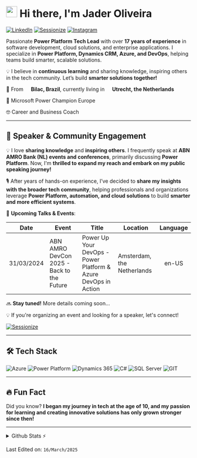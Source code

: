# <img src="https://emojis.slackmojis.com/emojis/images/1531849430/4246/blob-sunglasses.gif?1531849430" width="30"/> Hi there, I'm Jader Oliveira

[![LinkedIn](https://img.shields.io/badge/-LinkedIn-0077B5?style=for-the-badge&logo=linkedin&logoColor=white)](https://www.linkedin.com/in/jaderbuenoliveira/)
[![Sessionize](https://img.shields.io/badge/-Sessionize-orange?style=for-the-badge&logo=sessionize&logoColor=white)](https://sessionize.com/jader-bueno-oliveira/)
[![Instagram](https://img.shields.io/badge/-Instagram-aa2cc0?style=for-the-badge&logo=instagram&logoColor=white)](https://www.instagram.com/jbuenoliveira/)

Passionate **Power Platform Tech Lead** with over **17 years of experience** in software development, cloud solutions, and enterprise applications. I specialize in **Power Platform, Dynamics CRM, Azure, and DevOps**, helping teams build smarter, scalable solutions.

💡 I believe in **continuous learning** and sharing knowledge, inspiring others in the tech community. Let’s build **smarter solutions together!**

📍 From <img src="https://cdn-icons-png.flaticon.com/512/197/197386.png" width="13"/> **Bilac, Brazil**, currently living in <img src="https://cdn-icons-png.flaticon.com/512/197/197441.png" width="13"/> **Utrecht, the Netherlands**

🚀 Microsoft Power Champion Europe

🤓 Career and Business Coach

---

## 🎤 Speaker & Community Engagement  

💡 I love **sharing knowledge** and **inspiring others**. I frequently speak at **ABN AMRO Bank (NL) events and conferences**, primarily discussing **Power Platform**. Now, I'm **thrilled to expand my reach and embark on my public speaking journey!** 

🎙️ After years of hands-on experience, I’ve decided to **share my insights with the broader tech community**, helping professionals and organizations leverage **Power Platform, automation, and cloud solutions** to build **smarter and more efficient systems**.  

📅 **Upcoming Talks & Events**:  

| Date | Event | Title | Location | Language |
|------|-------|-------|----------|:--------:|
|31/03/2024 | ABN AMRO DevCon 2025 - Back to the Future | Power Up Your DevOps - Power Platform & Azure DevOps in Action | Amsterdam, the Netherlands | en-US |

🔜 **Stay tuned!** More details coming soon...  

💡 If you're organizing an event and looking for a speaker, let's connect!  

[![Sessionize](https://img.shields.io/badge/-Check%20My%20Speaker%20Profile-orange?style=for-the-badge&logo=sessionize&logoColor=white)](https://sessionize.com/jader-bueno-oliveira/)  

---

## 🛠️ Tech Stack

![Azure](https://img.shields.io/badge/Microsoft_Azure-0089D6?style=flat-square&logo=azure&logoColor=white)
![Power Platform](https://img.shields.io/badge/Power_Platform-742774?style=flat-square&logo=microsoft-powerapps&logoColor=white)
![Dynamics 365](https://img.shields.io/badge/Dynamics_365-002050?style=flat-square&logo=microsoft-dynamics&logoColor=white)
![C#](https://img.shields.io/badge/C%23-239120?style=flat-square&logo=dotnet&logoColor=white)
![SQL Server](https://img.shields.io/badge/SQL_Server-CC2927?style=flat-square&logo=sqlserver&logoColor=white)
![GIT](https://img.shields.io/badge/Git-F05032?style=flat-square&logo=git&logoColor=white)

---

## 🔥 Fun Fact  
Did you know? **I began my journey in tech at the age of 10, and my passion for learning and creating innovative solutions has only grown stronger since then!**  

---

<details>
  <summary>Github Stats ⚡</summary>
  
  <a href="#">![Github stats](https://github-readme-stats.vercel.app/api?username=jboliveira&theme=blueberry&count_private=true&hide_border=true&line_height=20)</a>
  <a href="#">![Top Langs](https://github-readme-stats.vercel.app/api/top-langs/?username=jboliveira&layout=compact&theme=blueberry&count_private=true&hide_border=true)</a>
</details>

Last Edited on: `16/March/2025`
